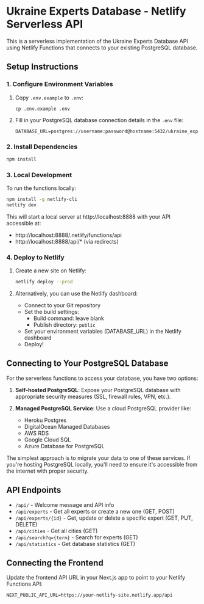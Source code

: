 # Ukraine Experts Database - Netlify Serverless API

This is a serverless implementation of the Ukraine Experts Database API using Netlify Functions that connects to your existing PostgreSQL database.

## Setup Instructions

### 1. Configure Environment Variables

1. Copy `.env.example` to `.env`:
   ```
   cp .env.example .env
   ```

2. Fill in your PostgreSQL database connection details in the `.env` file:
   ```
   DATABASE_URL=postgres://username:password@hostname:5432/ukraine_experts
   ```

### 2. Install Dependencies

```bash
npm install
```

### 3. Local Development

To run the functions locally:

```bash
npm install -g netlify-cli
netlify dev
```

This will start a local server at http://localhost:8888 with your API accessible at:
- http://localhost:8888/.netlify/functions/api
- http://localhost:8888/api/* (via redirects)

### 4. Deploy to Netlify

1. Create a new site on Netlify:
   ```bash
   netlify deploy --prod
   ```

2. Alternatively, you can use the Netlify dashboard:
   - Connect to your Git repository
   - Set the build settings:
     - Build command: leave blank
     - Publish directory: `public`
   - Set your environment variables (DATABASE_URL) in the Netlify dashboard
   - Deploy!

## Connecting to Your PostgreSQL Database

For the serverless functions to access your database, you have two options:

1. **Self-hosted PostgreSQL**: Expose your PostgreSQL database with appropriate security measures (SSL, firewall rules, VPN, etc.).

2. **Managed PostgreSQL Service**: Use a cloud PostgreSQL provider like:
   - Heroku Postgres
   - DigitalOcean Managed Databases
   - AWS RDS
   - Google Cloud SQL
   - Azure Database for PostgreSQL

The simplest approach is to migrate your data to one of these services. If you're hosting PostgreSQL locally, you'll need to ensure it's accessible from the internet with proper security.

## API Endpoints

- `/api/` - Welcome message and API info
- `/api/experts` - Get all experts or create a new one (GET, POST)
- `/api/experts/{id}` - Get, update or delete a specific expert (GET, PUT, DELETE)
- `/api/cities` - Get all cities (GET)
- `/api/search?q={term}` - Search for experts (GET)
- `/api/statistics` - Get database statistics (GET)

## Connecting the Frontend

Update the frontend API URL in your Next.js app to point to your Netlify Functions API:

```
NEXT_PUBLIC_API_URL=https://your-netlify-site.netlify.app/api
```
